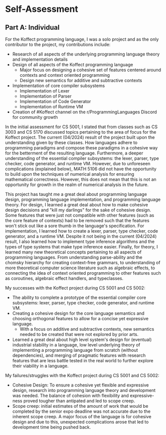 # Self-Assessment

## Part A: Individual

For the Koffect programming language, I was a solo project and as the only contributor to the project, my contributions
include:
- Research of all aspects of the underlying programming language theory and implementation details
- Design of all aspects of the Koffect programming language
  - Major focus on designing a cohesive set of features centered around contexts and context oriented programming
  - Design new semantics for additive and subtractive contexts
- Implementation of core compiler subsystems
  - Implementation of Lexer
  - Implementation of Parser
  - Implementation of Code Generator
  - Implementation of Runtime VM
- Creation of #Koffect channel on the r/ProgrammingLanguages Discord for community growth

In the initial assessment for CS 5001, I stated that from classes such as CS 3003 and CS 5170 discussed topics pertaining
to the area of focus for the Koffect project. The current (04/2024) result of the project built upon the understanding given
by these classes. How languages adhere to programming paradigms and compose these paradigms in a cohesive way for the betterment
of the resulting language. Furthermore, a deeper understanding of the essential compiler subsystems: the lexer, parser,
type checker, code generator, and runtime VM. However, due to unforeseen complications (explained below), MATH 5106 did
not have the opportunity to build upon the techniques of numerical analysis for ensuring mathematical correctness. However,
this does not mean that this is not an opportunity for growth in the realm of numerical analysis in the future.

This project has taught me a great deal about programming language design, programming language implementation, and programming
language theory. For design, I learned a great deal about how to make cohesive design decisions and "kill my darlings" for
the sake of cohesive design. Some features that were just not compatible with other features (such as the core feature of 
contexts) had to be removed such that the features won't stick out like a sore thumb in the language's specification. For
implementation, I learned how to create a lexer, parser, type checker, code generator, and a runtime VM. Despite it not 
being in the current (04/2024) result, I also learned how to implement type inference algorithms and the types of type 
systems that make type inference easier. Finally, for theory, I learned many new theoretical concepts pertaining to all
aspects of programming languages. From understanding parse-ability and the chomsky hierarchy for creating context-free
grammars, to understanding of more theoretical computer science literature such as algebraic effects, to connecting the
idea of context oriented programming to other features such as coroutines, algebraic effect handlers, and typeclasses.

My successes with the Koffect project during CS 5001 and CS 5002:
- The ability to complete a prototype of the essential compiler core subsystems: lexer, parser, type checker, code generator,
and runtime VM.
- Creating a cohesive design for the core language semantics and choosing orthogonal features to allow for a concise yet 
expressive language. 
  - With a focus on additive and subtractive contexts, new semantics needed to be created that were not explored by prior arts.
- Learned a great deal about high level system's design for (eventual) industrial stability in a language, low level 
underlying theory of implementing a programming language from scratch (without dependencies), and merging of pragmatic
features with research features that are less battle tested in the real world to further explore their viability in a language.

My failures/struggles with the Koffect project during CS 5001 and CS 5002:
- Cohesive Design: To ensure a cohesive yet flexible and expressive design, research into programming language theory and
development was needed. The balance of cohesion with flexibility and expressive-ness proved tougher than antipated and led
to scope creep.
- Scope creep: initial estimates of the amount of work that would be completed by the senior expo deadline was not accurate
due to the inherent scope creep. A major focus of the language is for cohesive design and due to this, unexpected complications
arose that led to development time being pushed back.